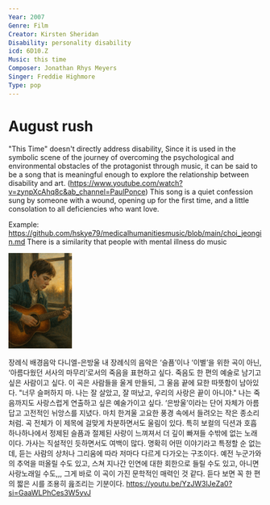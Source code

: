 ```yaml
---
Year: 2007
Genre: Film
Creator: Kirsten Sheridan
Disability: personality disability
icd: 6D10.Z 
Music: this time
Composer: Jonathan Rhys Meyers 
Singer: Freddie Highmore
Type: pop
---
```


# August rush

"This Time" doesn't directly address disability, Since it is used in the symbolic scene of the journey of overcoming the psychological and environmental obstacles of the protagonist through music, it can be said to be a song that is meaningful enough to explore the relationship between disability and art. (https://www.youtube.com/watch?v=zynpXcAhq8c&ab_channel=PaulPonce) This song is a quiet confession sung by someone with a wound, opening up for the first time, and a little consolation to all deficiencies who want love.

Example: https://github.com/hskye79/medicalhumanitiesmusic/blob/main/choi_jeongin.md
There is a similarity that people with mental illness do music

<img src="./yu_jia_md_IMG.png" alt="image deicting personality disability" style="width:25%;" />

장례식 배경음악 다니엘-은방울
내 장례식의 음악은 ‘슬픔’이나 ‘이별’을 위한 곡이 아닌, ‘아름다웠던 서사의 마무리’로서의 죽음을 표현하고 싶다. 죽음도 한 편의 예술로 남기고 싶은 사람이고 싶다. 이 곡은 사람들을 울게 만들되, 그 울음 끝에 묘한 따뜻함이 남아있다. "너무 슬퍼하지 마. 나는 잘 살았고, 잘 떠났고, 우리의 사랑은 끝이 아니야." 나는 죽음까지도 사랑스럽게 연출하고 싶은 예술가이고 싶다. 
‘은방울’이라는 단어 자체가 아름답고 고전적인 뉘앙스를 지녔다. 마치 한겨울 고요한 풍경 속에서 들려오는 작은 종소리처럼. 곡 전체가 이 제목에 걸맞게 차분하면서도 울림이 있다. 특히 보컬의 딕션과 호흡 하나하나에서 정제된 슬픔과 절제된 사랑이 느껴져서 더 깊이 빠져들 수밖에 없는 노래이다. 가사는 직설적인 듯하면서도 여백이 많다. 명확히 어떤 이야기라고 특정할 순 없는데, 듣는 사람의 상처나 그리움에 따라 저마다 다르게 다가오는 구조이다. 예전 누군가와의 추억을 떠올릴 수도 있고, 스쳐 지나간 인연에 대한 회한으로 들릴 수도 있고, 아니면 사랑노래일 수도,,, 그게 바로 이 곡이 가진 문학적인 매력인 것 같다. 듣다 보면 꼭 한 편의 짧은 시를 조용히 읊조리는 기분이다.
https://youtu.be/YzJW3lJeZa0?si=GaaWLPhCes3W5yvJ

